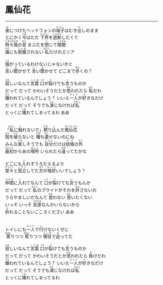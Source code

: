 # 鳳仙花
---
<lyric>
<ruby>身<rt>み</rt></ruby>につけたヘッドフォンの<ruby>端子<rt>たんし</rt></ruby>はむき<ruby>出<rt>だ</rt></ruby>しのまま<br/>
とにかく<ruby>今<rt>いま</rt></ruby>はただ <ruby>下界<rt>げかい</rt></ruby>を<ruby>遮断<rt>しゃだん</rt></ruby>したくて<br/>
<ruby>時々風<rt>ときどきかぜ</rt></ruby>の<ruby>音<rt>おと</rt></ruby> まぶたを<ruby>閉<rt>と</rt></ruby>じて<ruby>暗闇<rt>くらやみ</rt></ruby><br/>
<ruby>誰<rt>だれ</rt></ruby>にも<ruby>邪魔<rt>じゃま</rt></ruby>されない <ruby>私<rt>わたし</rt></ruby>だけのエリア<br/>
<br/>
<ruby>強<rt>つよ</rt></ruby>がっているわけないじゃないかと<br/>
<ruby>言<rt>い</rt></ruby>い<ruby>聞<rt>き</rt></ruby>かせて <ruby>言<rt>い</rt></ruby>い<ruby>聞<rt>き</rt></ruby>かせて どこまで<ruby>歩<rt>ある</rt></ruby>くの？<br/>
<br/>
<ruby>寂<rt>さみ</rt></ruby>しいなんて<ruby>言葉<rt>ことば</rt></ruby> <ruby>口<rt>くち</rt></ruby>が<ruby>裂<rt>さ</rt></ruby>けても<ruby>言<rt>い</rt></ruby>うものか<br/>
だって だって かわいそうだとか<ruby>思<rt>おも</rt></ruby>われたら <ruby>恥<rt>はじ</rt></ruby>だわ<br/>
<ruby>嫌<rt>きら</rt></ruby>われているんでしょう？ いいえ<ruby>一人<rt>ひとり</rt></ruby>が<ruby>好<rt>す</rt></ruby>きなだけ<br/>
だって だって そうでも<ruby>演<rt>えん</rt></ruby>じなければ<ruby>私<rt>わたし</rt></ruby><br/>
とっくに<ruby>壊<rt>こわ</rt></ruby>れてしまってるわ ああ<br/>
<br/>
<br/>
「<ruby>私<rt>わたし</rt></ruby>に<ruby>触<rt>ふ</rt></ruby>れないで」<ruby>黙<rt>だま</rt></ruby>り<ruby>込<rt>こ</rt></ruby>んだ<ruby>鳳仙花<rt>ほうせんか</rt></ruby><br/>
<ruby>殻<rt>から</rt></ruby>を<ruby>破<rt>やぶ</rt></ruby>らないと <ruby>種<rt>たね</rt></ruby>も<ruby>遺<rt>のこ</rt></ruby>せないのにね<br/>
みんな<ruby>楽<rt>たの</rt></ruby>しそうでも <ruby>自分<rt>じぶん</rt></ruby>だけは<ruby>蚊帳<rt>かや</rt></ruby>の<ruby>外<rt>そと</rt></ruby><br/>
<ruby>最初<rt>さいしょ</rt></ruby>からあの<ruby>場所<rt>ばしょ</rt></ruby> いられたら<ruby>違<rt>ちが</rt></ruby>ってたかな<br/>
<br/>
どこにも<ruby>入<rt>い</rt></ruby>れずうろたえるより<br/>
<ruby>堂々<rt>どうどう</rt></ruby>と<ruby>孤立<rt>こりつ</rt></ruby>してた<ruby>方<rt>ほう</rt></ruby>が<ruby>格好<rt>かっこう</rt></ruby>いいでしょう？<br/>
<br/>
<ruby>仲間<rt>なかま</rt></ruby>に<ruby>入<rt>い</rt></ruby>れてなんて <ruby>口<rt>くち</rt></ruby>が<ruby>裂<rt>さ</rt></ruby>けても<ruby>言<rt>い</rt></ruby>うもんか<br/>
だって だって <ruby>私<rt>わたし</rt></ruby>のプライドがそれを<ruby>許<rt>ゆる</rt></ruby>さないの<br/>
うらやましいだなんて <ruby>思<rt>おも</rt></ruby>わない <ruby>思<rt>おも</rt></ruby>いたくない<br/>
いっそ いっそ <ruby>友達<rt>ともだち</rt></ruby>なんかいらないから<br/>
<ruby>折<rt>お</rt></ruby>れることないこころください ああ<br/>
<br/>
<br/>
トイレにも<ruby>一人<rt>ひとり</rt></ruby>で<ruby>行<rt>い</rt></ruby>けないくせに<br/>
<ruby>罵<rt>ののし</rt></ruby>りつつ <ruby>罵<rt>ののし</rt></ruby>りつつ <ruby>横目<rt>よこめ</rt></ruby>で<ruby>追<rt>お</rt></ruby>ってた<br/>
<br/>
<ruby>寂<rt>さみ</rt></ruby>しいなんて<ruby>言葉<rt>ことば</rt></ruby> <ruby>口<rt>くち</rt></ruby>が<ruby>裂<rt>さ</rt></ruby>けても<ruby>言<rt>い</rt></ruby>うものか<br/>
だって だって かわいそうだとか<ruby>思<rt>おも</rt></ruby>われたら <ruby>負<rt>ま</rt></ruby>けだわ<br/>
<ruby>嫌<rt>きら</rt></ruby>われているんでしょう？ いいえ<ruby>一人<rt>ひとり</rt></ruby>が<ruby>好<rt>す</rt></ruby>きなだけ<br/>
だって だって そうでも<ruby>演<rt>えん</rt></ruby>じなければ<ruby>私<rt>わたし</rt></ruby><br/>
とっくに<ruby>壊<rt>こわ</rt></ruby>れてしまってるわ<br/>
</lyric>
